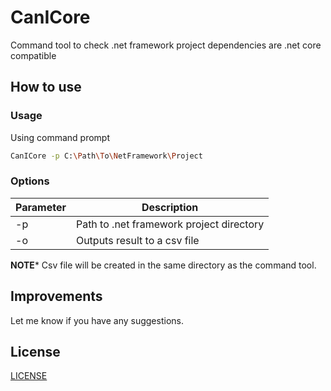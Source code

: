 # CanICore
Command tool to check .net framework project dependencies are .net core compatible


## How to use

### Usage

Using command prompt
```bash
CanICore -p C:\Path\To\NetFramework\Project 
```

### Options

| Parameter | Description |
|----------|-------------|
| -p        | Path to .net framework project directory |
| -o        | Outputs result to a csv file |

**NOTE*** Csv file will be created in the same directory as the command tool.


## Improvements
Let me know if you have any suggestions.


## License
[LICENSE](LICENSE.md)
